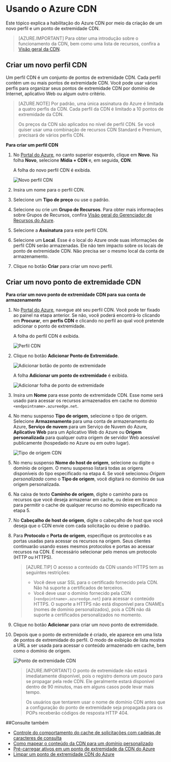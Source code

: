 <properties
	 pageTitle="Usando o Azure CDN"
	 description="Este tópico mostra como habilitar a CDN (Rede de Distribuição de Conteúdo) para o Azure. O tutorial o orienta ao longo da criação de um novo perfil da CDN e do ponto de extremidade."
	 services="cdn"
	 documentationCenter=""
	 authors="camsoper"
	 manager="erikre"
	 editor=""/>
<tags
	 ms.service="cdn"
	 ms.workload="media"
	 ms.tgt_pltfrm="na"
	 ms.devlang="na"
	 ms.topic="get-started-article"
	 ms.date="04/26/2016" 
	 ms.author="casoper"/>

# Usando o Azure CDN  

Este tópico explica a habilitação do Azure CDN por meio da criação de um novo perfil e um ponto de extremidade CDN.

>[AZURE.IMPORTANT] Para obter uma introdução sobre o funcionamento da CDN, bem como uma lista de recursos, confira a [Visão geral da CDN](./cdn-overview.md).

## Criar um novo perfil CDN

Um perfil CDN é um conjunto de pontos de extremidade CDN. Cada perfil contém um ou mais pontos de extremidade CDN. Você pode usar vários perfis para organizar seus pontos de extremidade CDN por domínio de Internet, aplicativo Web ou algum outro critério.

> [AZURE.NOTE] Por padrão, uma única assinatura do Azure é limitada a quatro perfis da CDN. Cada perfil da CDN é limitado a 10 pontos de extremidade da CDN.
>
> Os preços da CDN são aplicados no nível de perfil CDN. Se você quiser usar uma combinação de recursos CDN Standard e Premium, precisará de vários perfis CDN.


**Para criar um perfil CDN**

1. No [Portal do Azure](https://portal.azure.com), no canto superior esquerdo, clique em **Novo**. Na folha **Novo**, selecione **Mídia + CDN** e, em seguida, **CDN**.

    A folha do novo perfil CDN é exibida.

    ![Novo perfil CDN][new-cdn-profile]

2. Insira um nome para o perfil CDN.

3. Selecione um **Tipo de preço** ou use o padrão.

4. Selecione ou crie um **Grupo de Recursos**. Para obter mais informações sobre Grupos de Recursos, confira [Visão geral do Gerenciador de Recursos do Azure](resource-group-overview/#resource-groups).

5. Selecione a **Assinatura** para este perfil CDN.

6. Selecione um **Local**. Esse é o local do Azure onde suas informações de perfil CDN serão armazenadas. Ele não tem impacto sobre os locais de ponto de extremidade CDN. Não precisa ser o mesmo local da conta de armazenamento.

7. Clique no botão **Criar** para criar um novo perfil.

## Criar um novo ponto de extremidade CDN

**Para criar um novo ponto de extremidade CDN para sua conta de armazenamento**

1. No [Portal do Azure](https://portal.azure.com), navegue até seu perfil CDN. Você pode ter fixado ao painel na etapa anterior. Se não, você poderá encontrá-lo clicando em **Procurar**, em **perfis CDN** e clicando no perfil ao qual você pretende adicionar o ponto de extremidade.

    A folha do perfil CDN é exibida.

    ![Perfil CDN][cdn-profile-settings]

2. Clique no botão **Adicionar Ponto de Extremidade**.

    ![Adicionar botão de ponto de extremidade][cdn-new-endpoint-button]

    A folha **Adicionar um ponto de extremidade** é exibida.

    ![Adicionar folha de ponto de extremidade][cdn-add-endpoint]

3. Insira um **Nome** para esse ponto de extremidade CDN. Esse nome será usado para acessar os recursos armazenados em cache no domínio `<endpointname>.azureedge.net`.

4. No menu suspenso **Tipo de origem**, selecione o tipo de origem. Selecione **Armazenamento** para uma conta de armazenamento do Azure, **Serviço de nuvem** para um Serviço de Nuvem do Azure, **Aplicativo Web** para um Aplicativo Web do Azure ou **Origem personalizada** para qualquer outra origem de servidor Web acessível publicamente (hospedado no Azure ou em outro lugar).

	![Tipo de origem CDN](./media/cdn-create-new-endpoint/cdn-origin-type.png)
		
5. No menu suspenso **Nome do host de origem**, selecione ou digite o domínio de origem. O menu suspenso listará todas as origens disponíveis do tipo especificado na etapa 4. Se você selecionou *Origem personalizada* como o **Tipo de origem**, você digitará no domínio de sua origem personalizada.

6. Na caixa de texto **Caminho de origem**, digite o caminho para os recursos que você deseja armazenar em cache, ou deixe em branco para permitir o cache de qualquer recurso no domínio especificado na etapa 5.

7. No **Cabeçalho de host de origem**, digite o cabeçalho de host que você deseja que o CDN envie com cada solicitação ou deixe o padrão.

8. Para **Protocolo** e **Porta de origem**, especifique os protocolos e as portas usadas para acessar os recursos na origem. Seus clientes continuarão usando esses mesmos protocolos e portas ao acessar recursos na CDN. É necessário selecionar pelo menos um protocolo (HTTP ou HTTPS).
	
	> [AZURE.TIP] O acesso a conteúdo da CDN usando HTTPS tem as seguintes restrições:
	> 
	> - Você deve usar SSL para o certificado fornecido pela CDN. Não há suporte a certificados de terceiros.
	> - Você deve usar o domínio fornecido pela CDN (`<endpointname>.azureedge.net`) para acessar o conteúdo HTTPS. O suporte a HTTPS não está disponível para CNAMEs (nomes de domínio personalizados), pois a CDN não dá suporte a certificados personalizados no momento.

9. Clique no botão **Adicionar** para criar um novo ponto de extremidade.

10. Depois que o ponto de extremidade é criado, ele aparece em uma lista de pontos de extremidade do perfil. O modo de exibição de lista mostra a URL a ser usada para acessar o conteúdo armazenado em cache, bem como o domínio de origem.

    ![Ponto de extremidade CDN][cdn-endpoint-success]

    > [AZURE.IMPORTANT] O ponto de extremidade não estará imediatamente disponível, pois o registro demora um pouco para se propagar pela rede CDN. Ele geralmente estará disponível dentro de 90 minutos, mas em alguns casos pode levar mais tempo.
	>	 
	> Os usuários que tentarem usar o nome de domínio CDN antes que a configuração do ponto de extremidade seja propagada para os POPs receberão códigos de resposta HTTP 404.


##Consulte também
- [Controle do comportamento do cache de solicitações com cadeias de caracteres de consulta](cdn-query-string.md)
- [Como mapear o conteúdo da CDN para um domínio personalizado](cdn-map-content-to-custom-domain.md)
- [Pré-carregar ativos em um ponto de extremidade da CDN do Azure](cdn-preload-endpoint.md)
- [Limpar um ponto de extremidade CDN do Azure](cdn-purge-endpoint.md)

[new-cdn-profile]: ./media/cdn-create-new-endpoint/cdn-new-profile.png
[cdn-profile-settings]: ./media/cdn-create-new-endpoint/cdn-profile-settings.png
[cdn-new-endpoint-button]: ./media/cdn-create-new-endpoint/cdn-new-endpoint-button.png
[cdn-add-endpoint]: ./media/cdn-create-new-endpoint/cdn-add-endpoint.png
[cdn-endpoint-success]: ./media/cdn-create-new-endpoint/cdn-endpoint-success.png

<!---HONumber=AcomDC_0427_2016-->